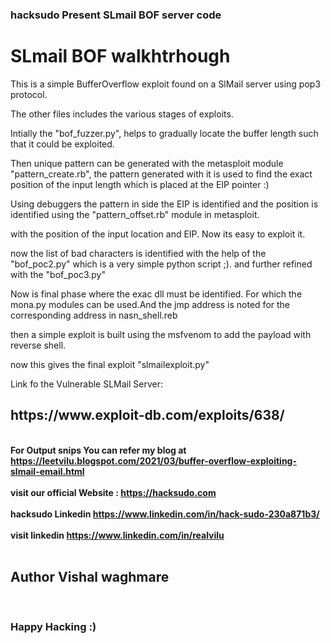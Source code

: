 <h3>hacksudo Present SLmail BOF server code </h3>
<h1> SLmail BOF walkhtrhough</h1>
This is a simple BufferOverflow exploit found on a SlMail server using pop3 protocol.

The other files includes the various stages of exploits.


Intially the "bof_fuzzer.py", helps to gradually locate the buffer length such that it could be exploited.

Then unique pattern can be generated with the metasploit module "pattern_create.rb", the pattern generated with it is used to find the exact position of the input length which is placed at the EIP pointer :)

Using debuggers the pattern in side the EIP is identified and the position is identified using the "pattern_offset.rb" module in metasploit.

with the position of the input location and EIP. Now its easy to exploit it.

now the list of bad characters is identified with the help of the "bof_poc2.py" which is a very simple python script ;). and further refined with the "bof_poc3.py"

Now is final phase where the exac dll must be identified. For which the mona.py modules can be used.And the jmp  address is noted for the corresponding address in nasn_shell.reb

then a simple exploit is built using the msfvenom to add the payload with reverse shell.

now this gives the final exploit "slmailexploit.py"


Link fo the Vulnerable SLMail Server:

<h2>https://www.exploit-db.com/exploits/638/</h2>

<b><br>For Output snips You can refer my blog at https://leetvilu.blogspot.com/2021/03/buffer-overflow-exploiting-slmail-email.html</br>
<br>visit our official Website : https://hacksudo.com</br>
<br>hacksudo Linkedin https://www.linkedin.com/in/hack-sudo-230a871b3/</br>
<br> visit linkedin https://www.linkedin.com/in/realvilu </br>
<br><h2>Author Vishal waghmare</h2></br>
<h3>Happy Hacking :)</h3>
</b>
